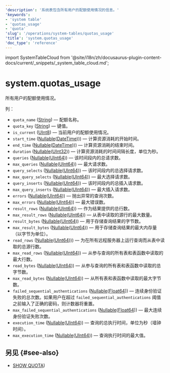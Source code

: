 ```yaml
---
'description': '系统表包含所有用户的配额使用情况的信息。'
'keywords':
- 'system table'
- 'quotas_usage'
- 'quota'
'slug': '/operations/system-tables/quotas_usage'
'title': 'system.quotas_usage'
'doc_type': 'reference'
---
```


import SystemTableCloud from '@site/i18n/zh/docusaurus-plugin-content-docs/current/_snippets/_system_table_cloud.md';


# system.quotas_usage

<SystemTableCloud/>

所有用户的配额使用情况。

列：
- `quota_name` ([String](../../sql-reference/data-types/string.md)) — 配额名称。
- `quota_key` ([String](../../sql-reference/data-types/string.md)) — 键值。
- `is_current` ([UInt8](/sql-reference/data-types/int-uint#integer-ranges)) — 当前用户的配额使用情况。
- `start_time` ([Nullable](../../sql-reference/data-types/nullable.md)([DateTime](../../sql-reference/data-types/datetime.md)))) — 计算资源消耗的开始时间。
- `end_time` ([Nullable](../../sql-reference/data-types/nullable.md)([DateTime](../../sql-reference/data-types/datetime.md)))) — 计算资源消耗的结束时间。
- `duration` ([Nullable](../../sql-reference/data-types/nullable.md)([UInt32](../../sql-reference/data-types/int-uint.md))) — 计算资源消耗的时间间隔长度，单位为秒。
- `queries` ([Nullable](../../sql-reference/data-types/nullable.md)([UInt64](../../sql-reference/data-types/int-uint.md))) — 该时间段内的总请求数。
- `max_queries` ([Nullable](../../sql-reference/data-types/nullable.md)([UInt64](../../sql-reference/data-types/int-uint.md))) — 最大请求数。
- `query_selects` ([Nullable](../../sql-reference/data-types/nullable.md)([UInt64](../../sql-reference/data-types/int-uint.md))) — 该时间段内的总选择请求数。
- `max_query_selects` ([Nullable](../../sql-reference/data-types/nullable.md)([UInt64](../../sql-reference/data-types/int-uint.md))) — 最大选择请求数。
- `query_inserts` ([Nullable](../../sql-reference/data-types/nullable.md)([UInt64](../../sql-reference/data-types/int-uint.md))) — 该时间段内的总插入请求数。
- `max_query_inserts` ([Nullable](../../sql-reference/data-types/nullable.md)([UInt64](../../sql-reference/data-types/int-uint.md))) — 最大插入请求数。
- `errors` ([Nullable](../../sql-reference/data-types/nullable.md)([UInt64](../../sql-reference/data-types/int-uint.md))) — 抛出异常的查询次数。
- `max_errors` ([Nullable](../../sql-reference/data-types/nullable.md)([UInt64](../../sql-reference/data-types/int-uint.md))) — 最大错误数。
- `result_rows` ([Nullable](../../sql-reference/data-types/nullable.md)([UInt64](../../sql-reference/data-types/int-uint.md))) — 作为结果提供的总行数。
- `max_result_rows` ([Nullable](../../sql-reference/data-types/nullable.md)([UInt64](../../sql-reference/data-types/int-uint.md))) — 从表中读取的源行的最大数量。
- `result_bytes` ([Nullable](../../sql-reference/data-types/nullable.md)([UInt64](../../sql-reference/data-types/int-uint.md))) — 用于存储查询结果的字节数。
- `max_result_bytes` ([Nullable](../../sql-reference/data-types/nullable.md)([UInt64](../../sql-reference/data-types/int-uint.md))) — 用于存储查询结果的最大内存量（以字节为单位）。
- `read_rows` ([Nullable](../../sql-reference/data-types/nullable.md)([UInt64](../../sql-reference/data-types/int-uint.md)))) — 为在所有远程服务器上运行查询而从表中读取的总源行数。
- `max_read_rows` ([Nullable](../../sql-reference/data-types/nullable.md)([UInt64](../../sql-reference/data-types/int-uint.md))) — 从参与查询的所有表和表函数中读取的最大行数。
- `read_bytes` ([Nullable](../../sql-reference/data-types/nullable.md)([UInt64](../../sql-reference/data-types/int-uint.md))) — 从参与查询的所有表和表函数中读取的总字节数。
- `max_read_bytes` ([Nullable](../../sql-reference/data-types/nullable.md)([UInt64](../../sql-reference/data-types/int-uint.md))) — 从所有表和表函数中读取的最大字节数。
- `failed_sequential_authentications` ([Nullable](../../sql-reference/data-types/nullable.md)([Float64](../../sql-reference/data-types/float.md))) — 连续身份验证失败的总次数。如果用户在超过 `failed_sequential_authentications` 阈值之前输入了正确的密码，则计数器将重置。
- `max_failed_sequential_authentications` ([Nullable](../../sql-reference/data-types/nullable.md)([Float64](../../sql-reference/data-types/float.md))) — 最大连续身份验证失败次数。
- `execution_time` ([Nullable](../../sql-reference/data-types/nullable.md)([UInt64](../../sql-reference/data-types/float.md))) — 查询的总执行时间，单位为秒（墙钟时间）。
- `max_execution_time` ([Nullable](../../sql-reference/data-types/nullable.md)([UInt64](../../sql-reference/data-types/float.md))) — 查询执行时间的最大值。

## 另见 {#see-also}

- [SHOW QUOTA](/sql-reference/statements/show#show-quota))
